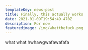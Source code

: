 ```yaml
---
templateKey: news-post
title: Finally, this actually works
date: 2021-01-09T19:54:49.470Z
description: For now
featuredimage: /img/whatthefuck.png
---
```

what what hwhawgwafawafafa